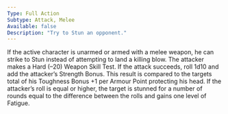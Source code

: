 ```yaml
---
Type: Full Action
Subtype: Attack, Melee
Available: false
Description: "Try to Stun an opponent."
---
```


If the active character is unarmed or armed with a melee weapon,
he can strike to Stun instead of attempting to land a killing blow.
The attacker makes a Hard (–20) Weapon Skill Test. If the attack
succeeds, roll 1d10 and add the attacker’s Strength Bonus. This
result is compared to the targets total of his Toughness Bonus +1
per Armour Point protecting his head. If the attacker’s roll is equal
or higher, the target is stunned for a number of rounds equal to the
difference between the rolls and gains one level of Fatigue.